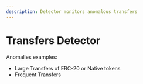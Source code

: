 ```yaml
---
description: Detector monitors anomalous transfers
---
```


# Transfers Detector

Anomalies examples:

* Large Transfers of ERC-20 or Native tokens
* Frequent Transfers



